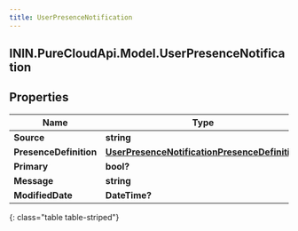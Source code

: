 ```yaml
---
title: UserPresenceNotification
---
```

## ININ.PureCloudApi.Model.UserPresenceNotification

## Properties

|Name | Type | Description | Notes|
|------------ | ------------- | ------------- | -------------|
| **Source** | **string** |  | [optional] |
| **PresenceDefinition** | [**UserPresenceNotificationPresenceDefinition**](UserPresenceNotificationPresenceDefinition.html) |  | [optional] |
| **Primary** | **bool?** |  | [optional] |
| **Message** | **string** |  | [optional] |
| **ModifiedDate** | **DateTime?** |  | [optional] |
{: class="table table-striped"}


